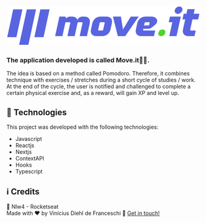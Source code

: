 <h1 align="center">
    <img alt="Covid-19 BR" src="https://github.com/V1n1c1us/moveit-next-nlw4/blob/main/public/logo-full.svg?raw=true"/>
</h1>

<p align="center">
  <h3>The application developed is called Move.it🏃🏼.</h3>
  The idea is based on a method called Pomodoro. Therefore, it combines technique with exercises / stretches during a short cycle of studies / work. At the end of the cycle, the user is notified and challenged to complete a certain physical exercise and, as a reward, will gain XP and level up.
</p>



## :rocket: Technologies

This project was developed with the following technologies:

<!---  [Styled-components](https://www.styled-components.com/) -->
- Javascript
- Reactjs
- Nextjs
- ContextAPI
- Hooks
- Typescript

## :information_source: Credits
:rocket: Nlw4 - Rocketseat <br>
Made with ♥ by Vinícius Diehl de Franceschi :wave: [Get in touch!](https://www.linkedin.com/in/vin%C3%ADcius-diehl-de-franceschi-8557b3130/)
